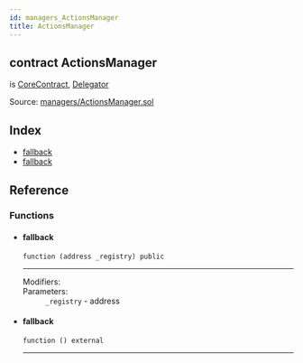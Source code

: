 ```yaml
---
id: managers_ActionsManager
title: ActionsManager
---
```


<div class="contract-doc"><div class="contract"><h2 class="contract-header"><span class="contract-kind">contract</span> ActionsManager</h2><p class="base-contracts"><span>is</span> <a href="shared_CoreContract.html">CoreContract</a><span>, </span><a href="shared_Delegator.html">Delegator</a></p><div class="source">Source: <a href="/blob/v1.0.0/contracts/managers/ActionsManager.sol" target="_blank">managers/ActionsManager.sol</a></div></div><div class="index"><h2>Index</h2><ul><li><a href="managers_ActionsManager.html#">fallback</a></li><li><a href="managers_ActionsManager.html#">fallback</a></li></ul></div><div class="reference"><h2>Reference</h2><div class="functions"><h3>Functions</h3><ul><li><div class="item function"><span id="fallback" class="anchor-marker"></span><h4 class="name">fallback</h4><div class="body"><code class="signature">function <strong></strong><span>(address _registry) </span><span>public </span></code><hr/><dl><dt><span class="label-modifiers">Modifiers:</span></dt><dd></dd><dt><span class="label-parameters">Parameters:</span></dt><dd><div><code>_registry</code> - address</div></dd></dl></div></div></li><li><div class="item function"><span id="fallback" class="anchor-marker"></span><h4 class="name">fallback</h4><div class="body"><code class="signature">function <strong></strong><span>() </span><span>external </span></code><hr/></div></div></li></ul></div></div></div>
